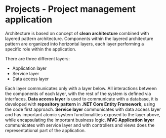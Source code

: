 <h1>Projects - Project management application</h1>

Architecture is based on concept of <b>clean architecture</b> combined with layered pattern architecture. Components within the layered architecture pattern are organized into horizontal layers, each layer performing a specific role within the application.<br/>

There are three different layers:
<ul>
	<li>Application layer</li>
  <li>Service layer</li>
  <li>Data access layer</li>
</ul>

Each layer communicates only with a layer below. All interactions between the components of each layer, with the rest of the system is defined via interfaces.
<b>Data access layer</b> is used to communicate with a database, it is developed with <b>repository pattern</b> in <b>.NET Core Entity Framework</b>, using the code first approach. <b>Service layer</b> communicates with data access layer and has important atomic system functionalities exposed to the layer above, while encapsulating the important business logic.
<b>MVC Application layer</b> communicates with service layer and with controllers and views does the representational part of the application.
